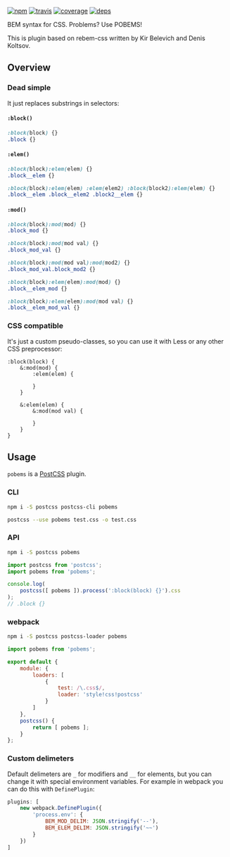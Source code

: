 [![npm](https://img.shields.io/npm/v/pobems.svg?style=flat-square)](https://www.npmjs.com/package/pobems)
[![travis](http://img.shields.io/travis/rebem/css.svg?style=flat-square)](https://travis-ci.org/belozyorcev/pobems)
[![coverage](https://img.shields.io/codecov/c/github/belozyorcev/pobems.svg?style=flat-square)](https://codecov.io/github/belozyorcev/pobems)
[![deps](https://img.shields.io/gemnasium/belozyorcev/pobems.svg?style=flat-square)](https://gemnasium.com/belozyorcev/pobems)

BEM syntax for CSS. Problems? Use POBEMS!

This is plugin based on rebem-css written by Kir Belevich and Denis Koltsov.

## Overview

### Dead simple

It just replaces substrings in selectors:

#### `:block()`

```css
:block(block) {}
.block {}
```

#### `:elem()`

```css
:block(block):elem(elem) {}
.block__elem {}

:block(block):elem(elem) :elem(elem2) :block(block2):elem(elem) {}
.block__elem .block__elem2 .block2__elem {}
```

#### `:mod()`

```css
:block(block):mod(mod) {}
.block_mod {}

:block(block):mod(mod val) {}
.block_mod_val {}

:block(block):mod(mod val):mod(mod2) {}
.block_mod_val.block_mod2 {}
```

```css
:block(block):elem(elem):mod(mod) {}
.block__elem_mod {}

:block(block):elem(elem):mod(mod val) {}
.block__elem_mod_val {}
```

### CSS compatible

It's just a custom pseudo-classes, so you can use it with Less or any other CSS preprocessor:

```less
:block(block) {
    &:mod(mod) {
        :elem(elem) {

        }
    }

    &:elem(elem) {
        &:mod(mod val) {

        }
    }
}
```

## Usage

`pobems` is a [PostCSS](https://github.com/postcss/postcss) plugin.

### CLI

```sh
npm i -S postcss postcss-cli pobems
```

```sh
postcss --use pobems test.css -o test.css
```

### API

```sh
npm i -S postcss pobems
```

```js
import postcss from 'postcss';
import pobems from 'pobems';

console.log(
    postcss([ pobems ]).process(':block(block) {}').css
);
// .block {}
```

### webpack

```sh
npm i -S postcss postcss-loader pobems
```

```js
import pobems from 'pobems';

export default {
    module: {
        loaders: [
            {
                test: /\.css$/,
                loader: 'style!css!postcss'
            }
        ]
    },
    postcss() {
        return [ pobems ];
    }
};
```

### Custom delimeters

Default delimeters are `_` for modifiers and `__` for elements, but you can change it with special environment variables. For example in webpack you can do this with `DefinePlugin`:


```js
plugins: [
    new webpack.DefinePlugin({
        'process.env': {
            BEM_MOD_DELIM: JSON.stringify('--'),
            BEM_ELEM_DELIM: JSON.stringify('~~')
        }
    })
]
```
